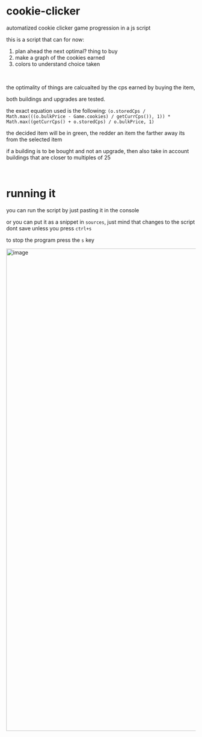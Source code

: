 # cookie-clicker
automatized cookie clicker game progression in a js script

this is a script that can for now:
1. plan ahead the next optimal? thing to buy
2. make a graph of the cookies earned
3. colors to understand choice taken

<br>

the optimality of things are calcualted by the cps earned by buying the item,

both buildings and upgrades are tested.

the exact equation used is the following:
`(o.storedCps / Math.max(((o.bulkPrice - Game.cookies) / getCurrCps()), 1)) * Math.max((getCurrCps() + o.storedCps) / o.bulkPrice, 1)`

the decided item will be in green, the redder an item the farther away its from the selected item

if a building is to be bought and not an upgrade, then also take in account buildings that are closer to multiples of 25

<br>

# running it

you can run the script by just pasting it in the console

or you can put it as a snippet in `sources`, just mind that changes to the script dont save unless you press `ctrl+s`

to stop the program press the `s` key

<img width="1280" alt="image" src="https://github.com/user-attachments/assets/b2d8038d-d201-4648-a9c3-da3fbcadeb5d">
